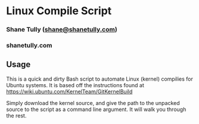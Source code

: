 # Linux Compile Script

### Shane Tully (shane@shanetully.com)
### shanetully.com

## Usage
This is a quick and dirty Bash script to automate Linux (kernel) compilies for Ubuntu systems. It is based off the instructions found at https://wiki.ubuntu.com/KernelTeam/GitKernelBuild

Simply download the kernel source, and give the path to the unpacked source to the script as a command line argument. It will walk you through the rest.